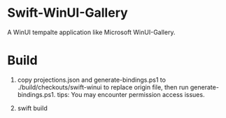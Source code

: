 # Swift-WinUI-Gallery

A WinUI tempalte application like Microsoft WinUI-Gallery.

# Build

1. copy projections.json and generate-bindings.ps1 to ./build/checkouts/swift-winui to replace origin file, then run generate-bindings.ps1. tips: You may encounter permission access issues.

2. swift build